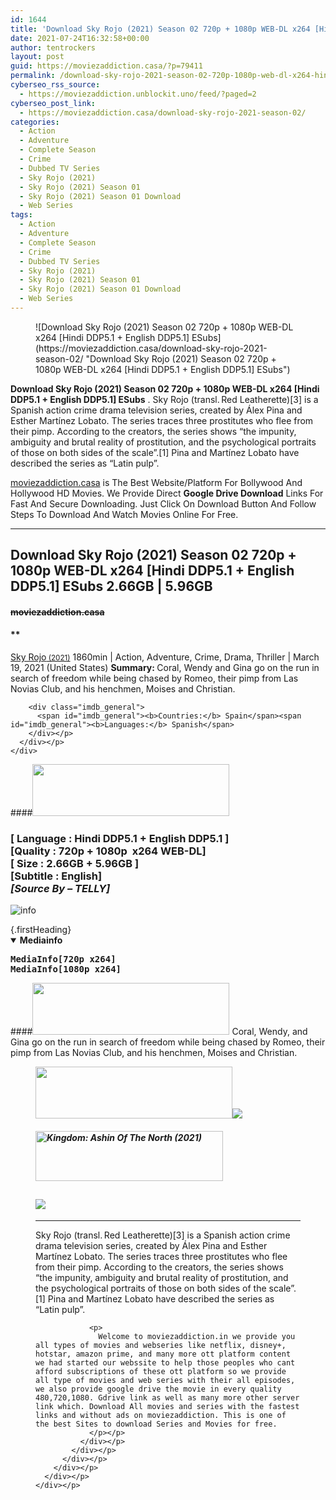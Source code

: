 ```yaml
---
id: 1644
title: 'Download Sky Rojo (2021) Season 02 720p + 1080p WEB-DL x264 [Hindi DDP5.1 + English DDP5.1] ESubs'
date: 2021-07-24T16:32:58+00:00
author: tentrockers
layout: post
guid: https://moviezaddiction.casa/?p=79411
permalink: /download-sky-rojo-2021-season-02-720p-1080p-web-dl-x264-hindi-ddp5-1-english-ddp5-1-esubs/
cyberseo_rss_source:
  - https://moviezaddiction.unblockit.uno/feed/?paged=2
cyberseo_post_link:
  - https://moviezaddiction.casa/download-sky-rojo-2021-season-02/
categories:
  - Action
  - Adventure
  - Complete Season
  - Crime
  - Dubbed TV Series
  - Sky Rojo (2021)
  - Sky Rojo (2021) Season 01
  - Sky Rojo (2021) Season 01 Download
  - Web Series
tags:
  - Action
  - Adventure
  - Complete Season
  - Crime
  - Dubbed TV Series
  - Sky Rojo (2021)
  - Sky Rojo (2021) Season 01
  - Sky Rojo (2021) Season 01 Download
  - Web Series
---
```

<figure class="entry-thumbnail">![Download Sky Rojo (2021) Season 02 720p + 1080p WEB-DL x264 [Hindi DDP5.1 + English DDP5.1] ESubs](https://moviezaddiction.casa/download-sky-rojo-2021-season-02/ "Download Sky Rojo (2021) Season 02 720p + 1080p WEB-DL x264 [Hindi DDP5.1 + English DDP5.1] ESubs") </figure> 

**Download Sky Rojo (2021) Season 02 720p + 1080p WEB-DL x264 [Hindi DDP5.1 + English DDP5.1] ESubs** . Sky Rojo (transl. Red Leatherette)[3] is a Spanish action crime drama television series, created by Álex Pina and Esther Martínez Lobato. The series traces three prostitutes who flee from their pimp. According to the creators, the series shows “the impunity, ambiguity and brutal reality of prostitution, and the psychological portraits of those on both sides of the scale”.[1] Pina and Martínez Lobato have described the series as “Latin pulp”.<sup id="cite_ref-S3Premiere_5-0" class="reference"></sup>

[moviezaddiction.casa](https://moviezaddiction.casa) is The Best Website/Platform For Bollywood And Hollywood HD Movies. We Provide Direct **Google Drive Download** Links For Fast And Secure Downloading. Just Click On Download Button And Follow Steps To Download And Watch Movies Online For Free.

* * *

## <span>Download Sky Rojo (2021) Season 02 720p + 1080p WEB-DL x264 [Hindi DDP5.1 + English DDP5.1] ESubs 2.66GB | 5.96GB</span>

#### <span>~~moviezaddiction.casa~~</span>

#### **</p> 

<div class="imdb_container">
  <div>
    <div class="imdb_dark">
      <div class="imdb_right">
        <span id="movie_title"><a href="https://www.imdb.com/title/tt8690776" target="_blank" rel="noopener">Sky Rojo<small> (2021)</small></a></span> <span id="genres">1860min | Action, Adventure, Crime, Drama, Thriller | March 19, 2021 (United States)</span> <span id="summary"><b>Summary: </b>Coral, Wendy and Gina go on the run in search of freedom while being chased by Romeo, their pimp from Las Novias Club, and his henchmen, Moises and Christian.</span> </p> 
        
        <div class="imdb_general">
          <span id="imdb_general"><b>Countries:</b> Spain</span><span id="imdb_general"><b>Languages:</b> Spanish</span>
        </div></p>
      </div></p>
    </div>
  </div>
</div>

</b></h4> 

####<img loading="lazy" class="aligncenter" src="https:///moviezaddiction.casa/wp-content/uploads/2018/02/Media-Info.png?zoom=0.8099999785423279&resize=315%2C83&ssl=1" srcset="https://moviezaddiction.casa//wp-content/uploads/2018/02/Media-Info.png?zoom=0.8999999761581421&resize=315%2C83&ssl=1" width="315" height="83" /> 

### <span><span><strong>[ Language : Hindi DDP5.1 + English DDP5.1</strong>&nbsp;]</span><br /><span>[Quality : 720p + 1080p&nbsp; x264 WEB-DL]</span><br /><span>[ Size : 2.66GB + 5.96GB ]</span><br /><span>[Subtitle : English]</span></span><span><em><br />[Source By – TELLY]<br /></em></span>  
<img src="https://i.imgur.com/AusysgD.png" alt="info" usemap="#workmap" /> </p> 

<map name="workmap">
  <area alt="imdb" coords="0,0,80,40" shape="rect" href="https://www.imdb.com/title/tt8690776/" target="_blank" />
  
  <area alt="youtube" coords="100,0,180,40" shape="rect" href="https://www.youtube.com/watch?v=qC9bkWnL8WY" target="_blank" />
</map> {.firstHeading}

<div class="container">
  <details open="open"> <summary><span><b class="impact">Mediainfo</b></span></summary> 
  
  <pre><span><strong><span class="bbc_color">MediaInfo[720p x264]
MediaInfo[1080p x264]
</span></strong></span></pre></details>
</div>

####<img loading="lazy" class="aligncenter" src="https://moviezaddiction.casa//wp-content/uploads/2018/02/Plot.jpeg?zoom=0.8099999785423279&resize=315%2C83&ssl=1" srcset="https://moviezaddiction.casa//wp-content/uploads/2018/02/Plot.jpeg?zoom=0.8999999761581421&resize=315%2C83&ssl=1" width="315" height="83" /> <span>Coral, Wendy, and Gina go on the run in search of freedom while being chased by Romeo, their pimp from Las Novias Club, and his henchmen, Moises and Christian.</span>

<div class="wp-block-image">
  <figure class="aligncenter is-resized"><img loading="lazy" class="aligncenter" src="https://i1.wp.com/moviezaddiction.casa/wp-content/uploads/2018/02/Screenshots-Button.png?zoom=0.8099999785423279&resize=315%2C83&ssl=1" srcset="https://moviezaddiction.casa//wp-content/uploads/2018/02/Screenshots-Button.png?zoom=0.8999999761581421&resize=315%2C83&ssl=1" width="315" height="83" /><img class="aligncenter" src="https://1.bp.blogspot.com/-5vWbaoykEiQ/YPw94LAcqgI/AAAAAAAAAd8/gsXkQrpdvnUhARcR9ijg1J3paIgZd1RHwCLcBGAsYHQ/s16000/Sky%2BRojo%2B%25282021%2529%2BS02E01%2B%255BHookers%2BDidnt%2BKiss%2BOn%2BThe%2BLips%255D%2B1080p%2BWEB-DL%2Bx264%2B%255BHindi%2BDDP5.1%2B%252B%2BEnglish%2BDDP5.1%255D%2BESubs%2B%255BWww.MoviezAddiction.Casa%255D.mkv.jpg" /> </p> 
  
  <h4 class="summary_text">
    <em><img loading="lazy" class="aligncenter" src="https://i2.wp.com/moviezaddiction.casa/wp-content/uploads/2018/02/Download-Button-1.png?zoom=0.8099999785423279&resize=300%2C80&ssl=1" srcset="https://i2.wp.com/moviezaddiction.casa/wp-content/uploads/2018/02/Download-Button-1.png?zoom=0.8999999761581421&resize=300%2C80&ssl=1" alt="Kingdom: Ashin Of The North (2021)" width="300" height="80" /></em>
  </h4>
  
  <h2>
    <img class="aligncenter" src="https://i.imgur.com/Ds7bb.gif" />
  </h2>
  
  <hr />
  
  <div class="mod" data-md="50" data-hveid="250" data-ved="0ahUKEwi-7dnvqo7WAhXLsFQKHTILBKEQkCkI-gEoAzAn">
    <div class="_cgc kno-fb-ctx" data-hveid="251" data-ved="0ahUKEwi-7dnvqo7WAhXLsFQKHTILBKEQziAI-wEoADAn">
      <div class="r-iH9cFH0n0MiE">
        <div class="mod" data-md="50" data-hveid="228" data-ved="0ahUKEwjniJq86tTWAhULK48KHU9mChkQkCkI5AEoBDAh">
          <div class="_cgc kno-fb-ctx" data-hveid="229" data-ved="0ahUKEwjniJq86tTWAhULK48KHU9mChkQziAI5QEoADAh">
            <div class="r-iwKCMzMr_HBQ">
              <div class="overviewContainer ng-star-inserted">
                <p>
                  Sky Rojo (transl. Red Leatherette)[3] is a Spanish action crime drama television series, created by Álex Pina and Esther Martínez Lobato. The series traces three prostitutes who flee from their pimp. According to the creators, the series shows “the impunity, ambiguity and brutal reality of prostitution, and the psychological portraits of those on both sides of the scale”.[1] Pina and Martínez Lobato have described the series as “Latin pulp”.
                </p>
                
                <p>
                  Welcome to moviezaddiction.in we provide you all types of movies and webseries like netflix, disney+, hotstar, amazon prime, and many more ott platform content we had started our webssite to help those peoples who cant afford subscriptions of these ott platform so we provide all type of movies and web series with their all episodes, we also provide google drive the movie in every quality 480,720,1080. Gdrive link as well as many more other server link which. Download All movies and series with the fastest links and without ads on moviezaddiction. This is one of the best Sites to download Series and Movies for free.
                </p></p>
              </div></p>
            </div></p>
          </div></p>
        </div></p>
      </div></p>
    </div></p>
  </div></figure>
</div>